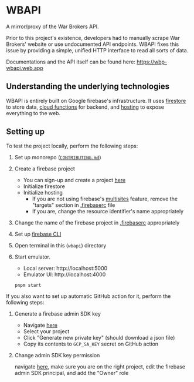# WBAPI

A mirror/proxy of the War Brokers API.

Prior to this project's existence, developers had to manually scrape
War Brokers' website or use undocumented API endpoints. WBAPI fixes this issue
by providing a simple, unified HTTP interface to read all sorts of data.

Documentations and the API itself can be found here: https://wbp-wbapi.web.app

## Understanding the underlying technologies

WBAPI is entirely built on Google firebase's infrastructure. It uses
[firestore](https://firebase.google.com/docs/firestore) to store data,
[cloud functions](https://firebase.google.com/docs/functions) for backend, and
[hosting](https://firebase.google.com/docs/hosting) to expose everything to
the web.

## Setting up

To test the project locally, perform the following steps:

1. Set up monorepo ([`CONTRIBUTING.md`](../../CONTRIBUTING.md))
2. Create a firebase project

   - You can sign-up and create a project [here](https://console.firebase.google.com)
   - Initialize firestore
   - Initialize hosting
     - If you are not using firebase's [multisites](https://firebase.google.com/docs/hosting/multisites) feature, remove the "targets" section in [.firebaserc](./.firebaserc) file
     - If you are, change the resource identifier's name appropriately

3. Change the name of the firebase project in [.firebaserc](./.firebaserc) appropriately
4. Set up [firebase CLI](https://firebase.google.com/docs/cli)
5. Open terminal in this (`wbapi`) directory
6. Start emulator.

   - Local server: http://localhost:5000
   - Emulator UI: http://localhost:4000

   ```
   pnpm start
   ```

If you also want to set up automatic GitHub action for it, perform the following steps:

1. Generate a firebase admin SDK key

   - Navigate [here](https://console.firebase.google.com/u/1/project/_/settings/serviceaccounts/adminsdk)
   - Select your project
   - Click "Generate new private key" (should download a json file)
   - Copy its contents to `GCP_SA_KEY` secret on GitHub action

2. Change admin SDK key permission

   navigate [here](https://console.cloud.google.com/iam-admin/iam), make sure you are on the right project, edit the firebase admin SDK principal, and add the "Owner" role
